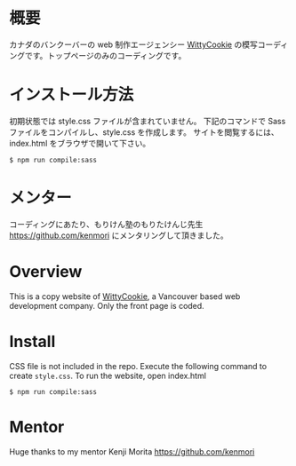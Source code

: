 # 概要

カナダのバンクーバーの web 制作エージェンシー [WittyCookie](https://www.wittycookie.ca/) の模写コーディングです。トップページのみのコーディングです。

# インストール方法

初期状態では style.css ファイルが含まれていません。
下記のコマンドで Sass ファイルをコンパイルし、style.css を作成します。
サイトを閲覧するには、index.html をブラウザで開いて下さい。

```
$ npm run compile:sass
```

# メンター

コーディングにあたり、もりけん塾のもりたけんじ先生 https://github.com/kenmori にメンタリングして頂きました。

# Overview

This is a copy website of [WittyCookie](https://www.wittycookie.ca/), a Vancouver based web development company. Only the front page is coded.

# Install

CSS file is not included in the repo. Execute the following command to create `style.css`. To run the website, open index.html

```
$ npm run compile:sass
```

# Mentor

Huge thanks to my mentor Kenji Morita https://github.com/kenmori
